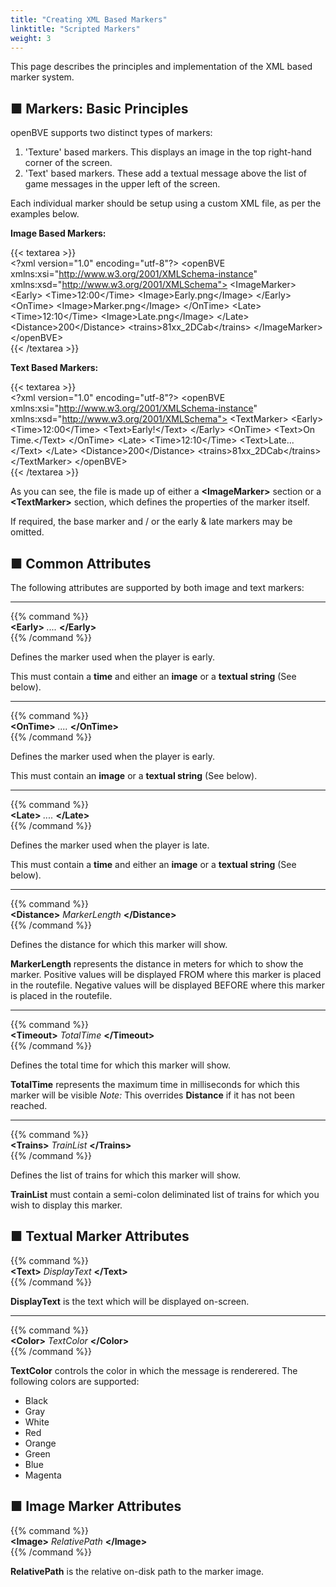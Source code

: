 ```yaml
---
title: "Creating XML Based Markers"
linktitle: "Scripted Markers"
weight: 3
---
```


This page describes the principles and implementation of the XML based marker system.

## ■ Markers: Basic Principles

openBVE supports two distinct types of markers:

1. 'Texture' based markers. This displays an image in the top right-hand corner of the screen.
2. 'Text' based markers. These add a textual message above the list of game messages in the upper left of the screen.

Each individual marker should be setup using a custom XML file, as per the examples below.

**Image Based Markers:**

{{< textarea >}}  
&lt;?xml version="1.0" encoding="utf-8"?>
&lt;openBVE xmlns:xsi="http://www.w3.org/2001/XMLSchema-instance" xmlns:xsd="http://www.w3.org/2001/XMLSchema">
  &lt;ImageMarker>
                &lt;Early>
            &lt;Time>12:00&lt;/Time>
            &lt;Image>Early.png&lt;/Image>
        &lt;/Early>
        &lt;OnTime>
            &lt;Image>Marker.png&lt;/Image>
        &lt;/OnTime>
        &lt;Late>
            &lt;Time>12:10&lt;/Time>
            &lt;Image>Late.png&lt;/Image>
        &lt;/Late>
        &lt;Distance>200&lt;/Distance>
        &lt;trains>81xx_2DCab&lt;/trains>
  &lt;/ImageMarker>
&lt;/openBVE>  
{{< /textarea >}}

**Text Based Markers:**

{{< textarea >}}  
&lt;?xml version="1.0" encoding="utf-8"?>
&lt;openBVE xmlns:xsi="http://www.w3.org/2001/XMLSchema-instance" xmlns:xsd="http://www.w3.org/2001/XMLSchema">
  &lt;TextMarker>
                &lt;Early>
            &lt;Time>12:00&lt;/Time>
            &lt;Text>Early!&lt;/Text>
        &lt;/Early>
        &lt;OnTime>
            &lt;Text>On Time.&lt;/Text>
        &lt;/OnTime>
        &lt;Late>
            &lt;Time>12:10&lt;/Time>
            &lt;Text>Late...&lt;/Text>
        &lt;/Late>
        &lt;Distance>200&lt;/Distance>
        &lt;trains>81xx_2DCab&lt;/trains>
  &lt;/TextMarker>
&lt;/openBVE>  
{{< /textarea >}}

As you can see, the file is made up of either a **\<ImageMarker>** section or a **\<TextMarker>** section, which defines the properties of the marker itself.

If required, the base marker and / or the early & late markers may be omitted.

## ■ Common Attributes

The following attributes are supported by both image and text markers:

------

{{% command %}}  
**\<Early>** *....* **\</Early>**  
{{% /command %}}

Defines the marker used when the player is early.

This must contain a **time** and either an **image** or a **textual string** (See below).

------

{{% command %}}  
**\<OnTime>** *....* **\</OnTime>**  
{{% /command %}}

Defines the marker used when the player is early.

This must contain an **image** or a **textual string** (See below).

------

{{% command %}}  
**\<Late>** *....* **\</Late>**  
{{% /command %}}

Defines the marker used when the player is late.

This must contain a **time** and either an **image** or a **textual string** (See below).

------

{{% command %}}  
**\<Distance>** *MarkerLength* **\</Distance>**  
{{% /command %}}

Defines the distance for which this marker will show.

**MarkerLength** represents the distance in meters for which to show the marker. Positive values will be displayed FROM where this marker is placed in the routefile. Negative values will be displayed BEFORE where this marker is placed in the routefile.

------

{{% command %}}  
**\<Timeout>** *TotalTime* **\</Timeout>**  
{{% /command %}}

Defines the total time for which this marker will show.

**TotalTime** represents the maximum time in milliseconds for which this marker will be visible *Note:* This overrides **Distance** if it has not been reached.

------

{{% command %}}  
**\<Trains>** *TrainList* **\</Trains>**  
{{% /command %}}

Defines the list of trains for which this marker will show.

**TrainList** must contain a semi-colon deliminated list of trains for which you wish to display this marker.

## ■ Textual Marker Attributes

{{% command %}}  
**\<Text>** *DisplayText* **\</Text>**  
{{% /command %}}

**DisplayText** is the text which will be displayed on-screen.

------

{{% command %}}  
**\<Color>** *TextColor* **\</Color>**  
{{% /command %}}

**TextColor** controls the color in which the message is renderered. The following colors are supported:

- Black
- Gray
- White
- Red
- Orange
- Green
- Blue
- Magenta

## ■ Image Marker Attributes

{{% command %}}  
**\<Image>** *RelativePath* **\</Image>**  
{{% /command %}}

**RelativePath** is the relative on-disk path to the marker image.